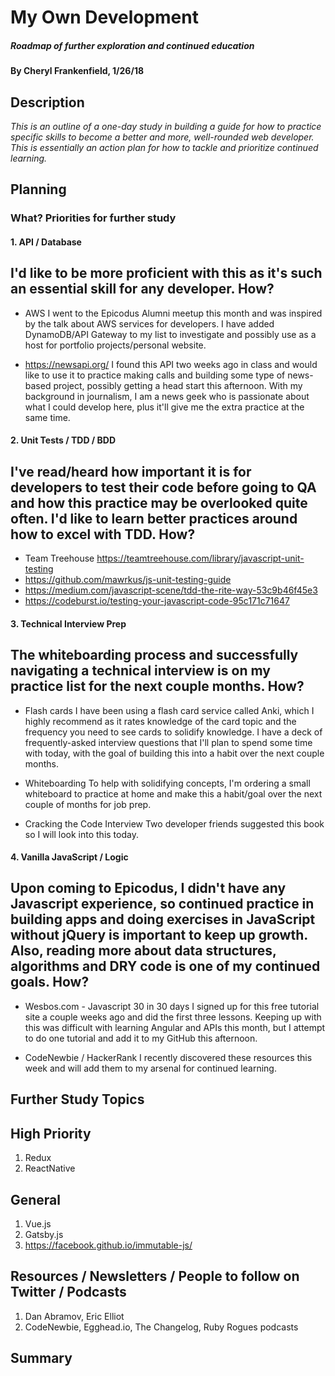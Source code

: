 # My Own Development

##### Roadmap of further exploration and continued education

#### By Cheryl Frankenfield, 1/26/18

## Description

_This is an outline of a one-day study in building a guide for how to practice specific skills to become a better and more, well-rounded web developer. This is essentially an action plan for how to tackle and prioritize continued learning._

## Planning

### What? Priorities for further study

#### 1. API / Database
I'd like to be more proficient with this as it's such an essential skill for any developer.
  How?
  --------
  * AWS
  I went to the Epicodus Alumni meetup this month and was inspired by the talk about AWS services for developers. I have added DynamoDB/API Gateway to my list to investigate and possibly use as a host for portfolio projects/personal website.

  * https://newsapi.org/
  I found this API two weeks ago in class and would like to use it to practice making calls and building some type of news-based project, possibly getting a head start this afternoon. With my background in journalism, I am a news geek who is passionate about what I could develop here, plus it'll give me the extra practice at the same time.

#### 2. Unit Tests / TDD / BDD
I've read/heard how important it is for developers to test their code before going to QA and how this practice may be overlooked quite often. I'd like to learn better practices around how to excel with TDD.
  How?
  --------
  * Team Treehouse
  https://teamtreehouse.com/library/javascript-unit-testing
  * https://github.com/mawrkus/js-unit-testing-guide
  * https://medium.com/javascript-scene/tdd-the-rite-way-53c9b46f45e3
  * https://codeburst.io/testing-your-javascript-code-95c171c71647

#### 3. Technical Interview Prep
The whiteboarding process and successfully navigating a technical interview is on my practice list for the next couple months.
  How?
  --------
  * Flash cards
  I have been using a flash card service called Anki, which I highly recommend as it rates knowledge of the card topic and the frequency you need to see cards to solidify knowledge. I have a deck of frequently-asked interview questions that I'll plan to spend some time with today, with the goal of building this into a habit over the next couple months.

  * Whiteboarding
  To help with solidifying concepts, I'm ordering a small whiteboard to practice at home and make this a habit/goal over the next couple of months for job prep.

  * Cracking the Code Interview
  Two developer friends suggested this book so I will look into this today.

#### 4. Vanilla JavaScript / Logic
Upon coming to Epicodus, I didn't have any Javascript experience, so continued practice in building apps and doing exercises in JavaScript without jQuery is important to keep up growth. Also, reading more about data structures, algorithms and DRY code is one of my continued goals.
  How?
  --------
  * Wesbos.com - Javascript 30 in 30 days
  I signed up for this free tutorial site a couple weeks ago and did the first three lessons. Keeping up with this was difficult with learning Angular and APIs this month, but I attempt to do one tutorial and add it to my GitHub this afternoon.

  * CodeNewbie / HackerRank
  I recently discovered these resources this week and will add them to my arsenal for continued learning.

## Further Study Topics
High Priority
--------  
1. Redux
2. ReactNative

General
--------
1. Vue.js
2. Gatsby.js
3. https://facebook.github.io/immutable-js/

## Resources / Newsletters / People to follow on Twitter / Podcasts
1. Dan Abramov, Eric Elliot
2. CodeNewbie, Egghead.io, The Changelog, Ruby Rogues podcasts

## Summary
